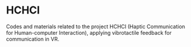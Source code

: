 # HCHCI
Codes and materials related to the project HCHCI (Haptic Communication for Human-computer Interaction), applying vibrotactile feedback for communication in VR.
